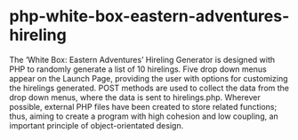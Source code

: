 # php-white-box-eastern-adventures-hireling
The ‘White Box: Eastern Adventures’ Hireling Generator is designed with PHP to randomly generate a list of 10 hirelings.  Five drop down menus appear on the Launch Page, providing the user with options for customizing the hirelings generated.  POST methods are used to collect the data from the drop down menus, where the data is sent to hirelings.php.  Wherever possible, external PHP files have been created to store related functions; thus, aiming to create a program with high cohesion and low coupling, an important principle of object-orientated design.  
